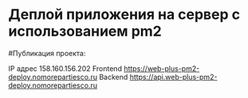 # Деплой приложения на сервер с использованием pm2

#Публикация проекта:

IP адрес 158.160.156.202
Frontend https://web-plus-pm2-deploy.nomorepartiesco.ru
Backend https://api.web-plus-pm2-deploy.nomorepartiesco.ru
